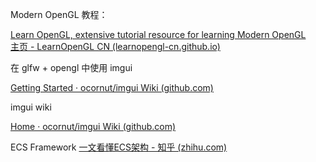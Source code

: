 Modern OpenGL 教程：

[Learn OpenGL, extensive tutorial resource for learning Modern OpenGL](https://learnopengl.com/)
<br/>
[主页 - LearnOpenGL CN (learnopengl-cn.github.io)](https://learnopengl-cn.github.io/)

在 glfw + opengl 中使用 imgui

[Getting Started · ocornut/imgui Wiki (github.com)](https://github.com/ocornut/imgui/wiki/Getting-Started#example-if-you-are-using-glfw--openglwebgl)

imgui wiki

[Home · ocornut/imgui Wiki (github.com)](https://github.com/ocornut/imgui/wiki)

ECS Framework
[一文看懂ECS架构 - 知乎 (zhihu.com)](https://zhuanlan.zhihu.com/p/618971664)